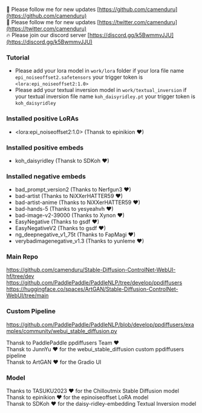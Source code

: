 🐣 Please follow me for new updates [https://github.com/camenduru](https://github.com/camenduru) <br />
🐤 Please follow me for new updates [https://twitter.com/camenduru](https://twitter.com/camenduru) <br />
🔥 Please join our discord server [https://discord.gg/k5BwmmvJJU](https://discord.gg/k5BwmmvJJU) <br />

### Tutorial
- Please add your lora model in `work/lora` folder if your lora file name `epi_noiseoffset2.safetensors` your trigger token is `<lora:epi_noiseoffset2:1.0>`
- Please add your textual inversion model in `work/textual_inversion` if your textual inversion file name `koh_daisyridley.pt` your trigger token is `koh_daisyridley`

### Installed positive LoRAs
- \<lora:epi_noiseoffset2:1.0\> (Thansk to epinikion ❤)

### Installed positive embeds
- koh_daisyridley (Thansk to SDKoh ❤)

### Installed negative embeds
- bad_prompt_version2 (Thanks to Nerfgun3 ❤)
- bad-artist (Thanks to NiXXerHATTER59 ❤)
- bad-artist-anime (Thanks to NiXXerHATTER59 ❤)
- bad-hands-5 (Thanks to yesyeahvh ❤)
- bad-image-v2-39000 (Thanks to Xynon ❤)
- EasyNegative (Thanks to gsdf ❤)
- EasyNegativeV2 (Thanks to gsdf ❤)
- ng_deepnegative_v1_75t (Thanks to FapMagi ❤)
- verybadimagenegative_v1.3 (Thanks to yunleme ❤)

### Main Repo
https://github.com/camenduru/Stable-Diffusion-ControlNet-WebUI-hf/tree/dev <br />
https://github.com/PaddlePaddle/PaddleNLP/tree/develop/ppdiffusers <br />
https://huggingface.co/spaces/ArtGAN/Stable-Diffusion-ControlNet-WebUI/tree/main <br />

### Custom Pipeline
https://github.com/PaddlePaddle/PaddleNLP/blob/develop/ppdiffusers/examples/community/webui_stable_diffusion.py <br />

Thansk to PaddlePaddle ppdiffusers Team ❤ <br />
Thansk to JunnYu ❤ for the webui_stable_diffusion custom ppdiffusers pipeline <br />
Thansk to ArtGAN ❤ for the Gradio UI <br />

### Model
Thanks to TASUKU2023 ❤ for the Chilloutmix Stable Diffusion model <br />
Thansk to epinikion ❤ for the epinoiseoffset LoRA model <br />
Thansk to SDKoh ❤ for the daisy-ridley-embedding Textual Inversion model <br />
